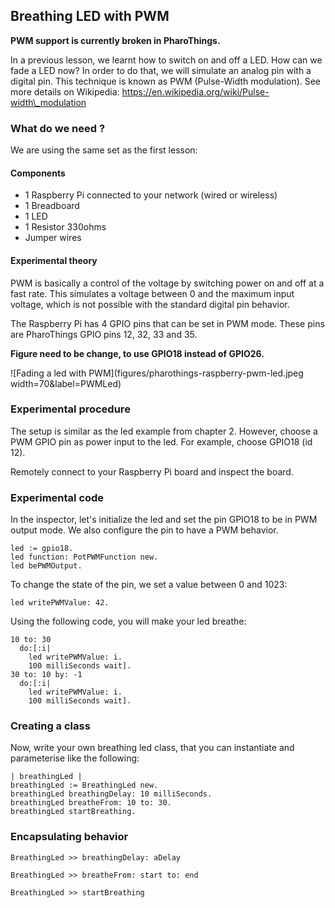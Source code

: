 ## Breathing LED with PWM**PWM support is currently broken in PharoThings.**In a previous lesson, we learnt how to switch on and off a LED. How can we fade a LED now? In order to do that,we will simulate an analog pin with a digital pin. This technique is known as PWM \(Pulse-Width modulation\). See more detailson Wikipedia: https://en.wikipedia.org/wiki/Pulse-width\_modulation### What do we need ?We are using the same set as the first lesson:#### Components- 1 Raspberry Pi connected to your network \(wired or wireless\)- 1 Breadboard- 1 LED- 1 Resistor 330ohms- Jumper wires#### Experimental theoryPWM is basically a control of the voltage by switching power on and off at a fast rate.This simulates a voltage between 0 and the maximum input voltage, which is not possible with the standard digital pin behavior.The Raspberry Pi has 4 GPIO pins that can be set in PWM mode.These pins are PharoThings GPIO pins 12, 32, 33 and 35.**Figure need to be change, to use GPIO18 instead of GPIO26.**![Fading a led with PWM](figures/pharothings-raspberry-pwm-led.jpeg width=70&label=PWMLed)### Experimental procedureThe setup is similar as the led example from chapter 2.However, choose a PWM GPIO pin as power input to the led.For example, choose GPIO18 \(id 12\).Remotely connect to your Raspberry Pi board and inspect the board.### Experimental codeIn the inspector, let's initialize the led and set the pin GPIO18 to be in PWM output mode.We also configure the pin to have a PWM behavior.```led := gpio18.
led function: PotPWMFunction new.
led bePWMOutput.```To change the state of the pin, we set a value between 0 and 1023:```led writePWMValue: 42.```Using the following code, you will make your led breathe:```10 to: 30
  do:[:i|
    led writePWMValue: i.
    100 milliSeconds wait].
30 to: 10 by: -1
  do:[:i|
    led writePWMValue: i.
    100 milliSeconds wait].```### Creating a class Now, write your own breathing led class, that you can instantiate and parameterise like the following:```| breathingLed |
breathingLed := BreathingLed new.
breathingLed breathingDelay: 10 milliSeconds.
breathingLed breatheFrom: 10 to: 30.
breathingLed startBreathing.```### Encapsulating behavior```BreathingLed >> breathingDelay: aDelay``````BreathingLed >> breatheFrom: start to: end``````BreathingLed >> startBreathing```